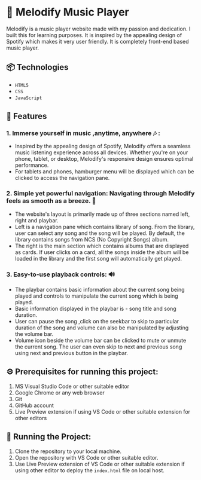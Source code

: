 # 🎵 Melodify Music Player 

 Melodify is a music player website made with my passion and dedication. I built this for learning purposes. It is inspired by the appealing design of Spotify which makes it very user friendly. It is completely front-end based music player.

 ## 📦 Technologies

- `HTML5`
- `CSS`
- `JavaScript`

## 🌟 Features

### 1. **Immerse yourself in music ,anytime, anywhere 🎶 :**  

- Inspired by the appealing design of Spotify, Melodify offers a seamless music listening experience across all devices. Whether you're on your phone, tablet, or desktop, Melodify's responsive design ensures optimal performance. 
- For tablets and phones, hamburger menu will be displayed which can be clicked to access the navigation pane. 

### 2. **Simple yet powerful navigation: Navigating through Melodify feels as smooth as a breeze. 📁** 

- The website's layout is primarily made up of three sections named left, right and playbar. 
- Left is a navigation pane which contains library of song. From the library, user can select any song and the song will be played. By default, the library contains songs from NCS (No Copyright Songs) album. 
- The right is the main section which contains albums that are displayed as cards. If user clicks on a card, all the songs inside the album will be loaded in the library and the first song will automatically get played.

### 3. **Easy-to-use playback controls: 🔊** 
- The playbar contains basic information about the current song being played and controls to manipulate the current song which is being played. 
- Basic information displayed in the playbar is - song title and song duration. 
- User can pause the song ,click on the seekbar to skip to particular duration of the song and volume can also be manipulated by adjusting the volume bar. 
- Volume icon beside the volume bar can be clicked to mute or unmute the current song. The user can even skip to next and previous song using next and previous button in the playbar. 

## ⚙️ Prerequisites for running this project:

1. MS Visual Studio Code or other suitable editor
2. Google Chrome or any web browser
3. Git 
4. GitHub account
5. Live Preview extension if using VS Code or other suitable extension for other editors

## 🚦 Running the Project:

1. Clone the repository to your local machine.
2. Open the repository with VS Code or other suitable editor.
3. Use Live Preview extension of VS Code or other suitable extension if using other editor to deploy the `index.html` file on local host.



